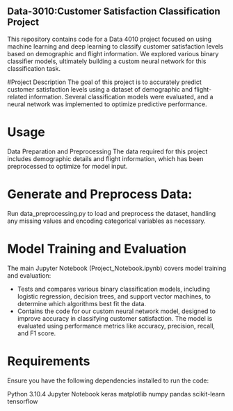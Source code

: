 ## Data-3010:Customer Satisfaction Classification Project

This repository contains code for a Data 4010 project focused on using machine learning and deep learning to classify customer satisfaction levels based on demographic and flight information. We explored various binary classifier models, ultimately building a custom neural network for this classification task.

#Project Description
The goal of this project is to accurately predict customer satisfaction levels using a dataset of demographic and flight-related information. Several classification models were evaluated, and a neural network was implemented to optimize predictive performance.

# Usage
Data Preparation and Preprocessing
The data required for this project includes demographic details and flight information, which has been preprocessed to optimize for model input.

# Generate and Preprocess Data:
Run data_preprocessing.py to load and preprocess the dataset, handling any missing values and encoding categorical variables as necessary.

# Model Training and Evaluation
The main Jupyter Notebook (Project_Notebook.ipynb) covers model training and evaluation:
- Tests and compares various binary classification models, including logistic regression, decision trees, and support vector machines, to determine which algorithms best fit the data.
- Contains the code for our custom neural network model, designed to improve accuracy in classifying customer satisfaction. The model is evaluated using performance metrics like accuracy, precision, recall, and F1 score.

# Requirements
Ensure you have the following dependencies installed to run the code:

Python 3.10.4
Jupyter Notebook
keras
matplotlib
numpy
pandas
scikit-learn
tensorflow
